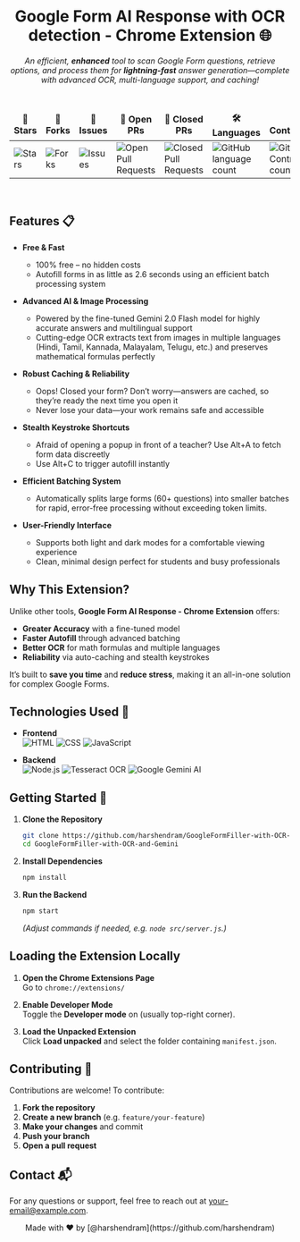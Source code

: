
<div align="center">

# **Google Form AI Response with OCR detection - Chrome Extension** 🌐

*An efficient, **enhanced** tool to scan Google Form questions, retrieve options, and process them for **lightning-fast** answer generation—complete with advanced OCR, multi-language support, and caching!*

</div>

<div align="center">
<br>

<table align="center">
    <thead align="center">
        <tr border: 1px;>
            <td><b>🌟 Stars</b></td>
            <td><b>🍴 Forks</b></td>
            <td><b>🐛 Issues</b></td>
            <td><b>🔔 Open PRs</b></td>
            <td><b>🔕 Closed PRs</b></td>
            <td><b>🛠️ Languages</b></td>
            <td><b>👥 Contributors</b></td>
        </tr>
     </thead>
    <tbody>
         <tr>
            <td><img alt="Stars" src="https://img.shields.io/github/stars/harshendram/GoogleFormFiller-with-OCR-and-Gemini?style=flat&logo=github"/></td>
            <td><img alt="Forks" src="https://img.shields.io/github/forks/harshendram/GoogleFormFiller-with-OCR-and-Gemini?style=flat&logo=github"/></td>
            <td><img alt="Issues" src="https://img.shields.io/github/issues/harshendram/GoogleFormFiller-with-OCR-and-Gemini?style=flat&logo=github"/></td>
            <td><img alt="Open Pull Requests" src="https://img.shields.io/github/issues-pr/harshendram/GoogleFormFiller-with-OCR-and-Gemini?style=flat&logo=github"/></td>
            <td><img alt="Closed Pull Requests" src="https://img.shields.io/github/issues-pr-closed/harshendram/GoogleFormFiller-with-OCR-and-Gemini?style=flat&color=critical&logo=github"/></td>
            <td><img alt="GitHub language count" src="https://img.shields.io/github/languages/count/harshendram/GoogleFormFiller-with-OCR-and-Gemini?style=flat&color=green&logo=github"></td>
            <td><img alt="GitHub Contributors count" src="https://img.shields.io/github/contributors/harshendram/GoogleFormFiller-with-OCR-and-Gemini?style=flat&color=blue&logo=github"/></td>
        </tr>
    </tbody>
</table>
</div>
<br>

## Features 📋

- **Free & Fast**  
  - 100% free – no hidden costs  
  - Autofill forms in as little as 2.6 seconds using an efficient batch processing system

- **Advanced AI & Image Processing**  
  - Powered by the fine-tuned Gemini 2.0 Flash model for highly accurate answers and multilingual support  
  - Cutting-edge OCR extracts text from images in multiple languages (Hindi, Tamil, Kannada, Malayalam, Telugu, etc.) and preserves mathematical formulas perfectly

- **Robust Caching & Reliability**  
  - Oops! Closed your form? Don’t worry—answers are cached, so they’re ready the next time you open it  
  - Never lose your data—your work remains safe and accessible

- **Stealth Keystroke Shortcuts**  
  - Afraid of opening a popup in front of a teacher? Use Alt+A to fetch form data discreetly  
  - Use Alt+C to trigger autofill instantly

- **Efficient Batching System**  
  - Automatically splits large forms (60+ questions) into smaller batches for rapid, error-free processing without exceeding token limits.

- **User-Friendly Interface**  
  - Supports both light and dark modes for a comfortable viewing experience  
  - Clean, minimal design perfect for students and busy professionals

## Why This Extension?

Unlike other tools, **Google Form AI Response - Chrome Extension** offers:

- **Greater Accuracy** with a fine-tuned model
- **Faster Autofill** through advanced batching
- **Better OCR** for math formulas and multiple languages
- **Reliability** via auto-caching and stealth keystrokes

It’s built to **save you time** and **reduce stress**, making it an all-in-one solution for complex Google Forms.



## Technologies Used 🔧

- **Frontend**  
  ![HTML](https://img.shields.io/badge/HTML-E34F26?style=for-the-badge&logo=html5&logoColor=white)
  ![CSS](https://img.shields.io/badge/CSS-1572B6?style=for-the-badge&logo=css3&logoColor=white)
  ![JavaScript](https://img.shields.io/badge/JavaScript-F7DF1E?style=for-the-badge&logo=javascript&logoColor=black)

- **Backend**  
  ![Node.js](https://img.shields.io/badge/Node.js-43853D?style=for-the-badge&logo=node.js&logoColor=white)
  ![Tesseract OCR](https://img.shields.io/badge/Tesseract_OCR-5d5d5d?style=for-the-badge&logo=tesseract&logoColor=white)
  ![Google Gemini AI](https://img.shields.io/badge/Google_Gemini_AI-4285F4?style=for-the-badge&logo=google&logoColor=white)



## Getting Started 🚀

1. **Clone the Repository**  
   ```bash
   git clone https://github.com/harshendram/GoogleFormFiller-with-OCR-and-Gemini.git
   cd GoogleFormFiller-with-OCR-and-Gemini
   ```

2. **Install Dependencies**  
   ```bash
   npm install
   ```

3. **Run the Backend**  
   ```bash
   npm start
   ```
   *(Adjust commands if needed, e.g. `node src/server.js`.)*



## Loading the Extension Locally

1. **Open the Chrome Extensions Page**  
   Go to `chrome://extensions/`

2. **Enable Developer Mode**  
   Toggle the **Developer mode** on (usually top-right corner).

3. **Load the Unpacked Extension**  
   Click **Load unpacked** and select the folder containing `manifest.json`.



## Contributing 🤝

Contributions are welcome! To contribute:

1. **Fork the repository**  
2. **Create a new branch** (e.g. `feature/your-feature`)  
3. **Make your changes** and commit  
4. **Push your branch**  
5. **Open a pull request**



## Contact 📬

For any questions or support, feel free to reach out at [your-email@example.com](mailto:harshendra16@gmail.com).



<div align="center">
Made with ❤️ by [@harshendram](https://github.com/harshendram)
</div>
